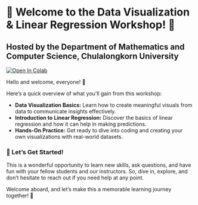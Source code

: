 # 🎉 Welcome to the Data Visualization & Linear Regression Workshop! 🎉

## Hosted by the Department of Mathematics and Computer Science, Chulalongkorn University


<a target="_blank" href="https://colab.research.google.com/github/MathcomChula/Sciastral-Workshop/blob/main/Workshop_predict_score_Sciastral_Openhouse_2024%20(2).ipynb">
  <img src="https://colab.research.google.com/assets/colab-badge.svg" alt="Open In Colab"/>
</a>

Hello and welcome, everyone! 👋

Here’s a quick overview of what you’ll gain from this workshop:
- **Data Visualization Basics:** Learn how to create meaningful visuals from data to communicate insights effectively.
- **Introduction to Linear Regression:** Discover the basics of linear regression and how it can help in making predictions.
- **Hands-On Practice:** Get ready to dive into coding and creating your own visualizations with real-world datasets.

### 📢 Let’s Get Started!

This is a wonderful opportunity to learn new skills, ask questions, and have fun with your fellow students and our instructors. So, dive in, explore, and don’t hesitate to reach out if you need help at any point.

Welcome aboard, and let’s make this a memorable learning journey together! 🚀
